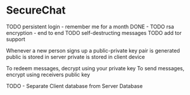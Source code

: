 # SecureChat
TODO persistent login - remember me for a month
DONE - TODO rsa encryption - end to end 
TODO self-destructing messages
TODO add tor support

Whenever a new person signs up
a public-private key pair is generated
public is stored in server
private is stored in client device

To redeem messages, decrypt using your private key
To send messages, encrypt using receivers public key

TODO - Separate Client database from Server Database
